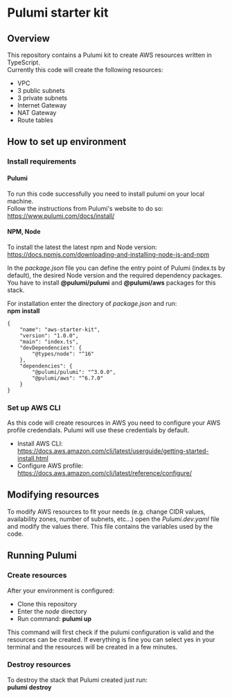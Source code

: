 # Pulumi starter kit

## Overview
This repository contains a Pulumi kit to create AWS resources written in TypeScript.  
Currently this code will create the following resources:
- VPC
- 3 public subnets
- 3 private subnets
- Internet Gateway
- NAT Gateway
- Route tables  

## How to set up environment

### Install requirements
#### Pulumi
To run this code successfully you need to install pulumi on your local machine.  
Follow the instructions from Pulumi's website to do so:  
https://www.pulumi.com/docs/install/  

#### NPM, Node
  
To install the latest the latest npm and Node version:  
https://docs.npmjs.com/downloading-and-installing-node-js-and-npm
  
In the _package.json_ file you can define the entry point of Pulumi (index.ts by default), the desired Node version and the required dependency packages.  
You have to install **@pulumi/pulumi** and **@pulumi/aws** packages for this stack.  
  
For installation enter the directory of _package.json_ and run:  
**npm install**

  
```
{
    "name": "aws-starter-kit",
    "version": "1.0.0",
    "main": "index.ts",
    "devDependencies": {
        "@types/node": "^16"
    },
    "dependencies": {
        "@pulumi/pulumi": "^3.0.0",
        "@pulumi/aws": "^6.7.0"
    }
}

```

### Set up AWS CLI
As this code will create resources in AWS you need to configure your AWS profile credendials. Pulumi will use these credentials by default.
- Install AWS CLI: https://docs.aws.amazon.com/cli/latest/userguide/getting-started-install.html
- Configure AWS profile: https://docs.aws.amazon.com/cli/latest/reference/configure/

## Modifying resources
To modify AWS resources to fit your needs (e.g. change CIDR values, availability zones, number of subnets, etc...) open the _Pulumi.dev.yaml_ file and modify the values there. This file contains the variables used by the code.

## Running Pulumi
### Create resources
After your environment is configured:
- Clone this repository
- Enter the _node_ directory
- Run command: **pulumi up**  
  
This command will first check if the pulumi configuration is valid and the resources can be created. If everything is fine you can select yes in your terminal and the resources will be created in a few minutes.

### Destroy resources
To destroy the stack that Pulumi created just run:  
**pulumi destroy**